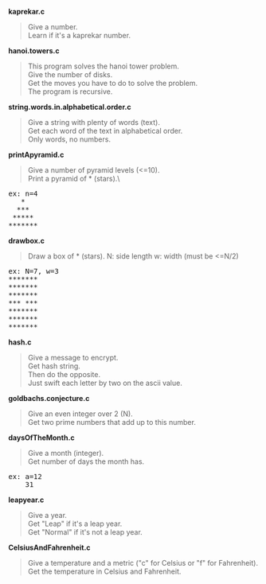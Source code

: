 **kaprekar.c**
>Give a number.\
>Learn if it's a kaprekar number.

**hanoi.towers.c**
>This program solves the hanoi tower problem.\
>Give the number of disks.\
>Get the moves you have to do to solve the problem.\
>The program is recursive.

**string.words.in.alphabetical.order.c**
>Give a string with plenty of words (text).\
>Get each word of the text in alphabetical order.\
>Only words, no numbers.

**printApyramid.c**
>Give a number of pyramid levels (<=10).\
>Print a pyramid of * (stars).\
<pre>
ex: n=4
   *
  ***
 *****
*******
</pre>

**drawbox.c**
>Draw a box of * (stars).
>N: side length
>w: width (must be <=N/2)
<pre>
ex: N=7, w=3
*******
*******
*******
*** ***
*******
*******
*******
</pre>

**hash.c**
>Give a message to encrypt.\
>Get hash string.\
>Then do the opposite.\
>Just swift each letter by two on the ascii value.

**goldbachs.conjecture.c**
>Give an even integer over 2 (N).\
>Get two prime numbers that add up to this number.

**daysOfTheMonth.c**
>Give a month (integer).\
>Get number of days the month has.
<pre>
ex: a=12
    31
</pre>

**leapyear.c**
>Give a year.\
>Get "Leap" if it's a leap year.\
>Get "Normal" if it's not a leap year.

**CelsiusAndFahrenheit.c**
>Give a temperature and a metric ("c" for Celsius or "f" for Fahrenheit).\
>Get the temperature in Celsius and Fahrenheit.
